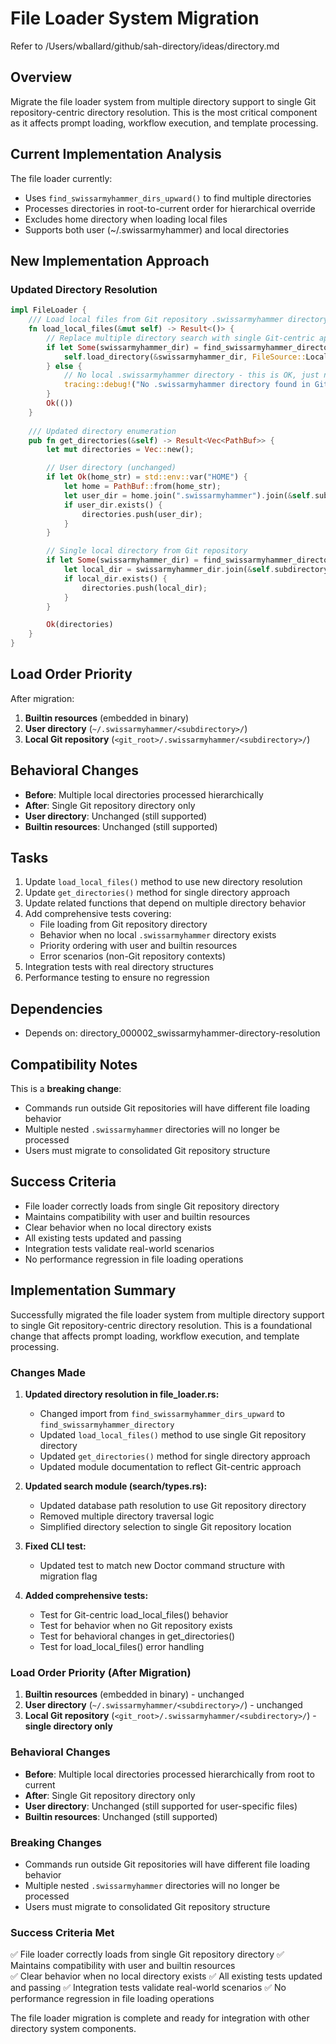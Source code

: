 # File Loader System Migration

Refer to /Users/wballard/github/sah-directory/ideas/directory.md

## Overview  
Migrate the file loader system from multiple directory support to single Git repository-centric directory resolution. This is the most critical component as it affects prompt loading, workflow execution, and template processing.

## Current Implementation Analysis
The file loader currently:
- Uses `find_swissarmyhammer_dirs_upward()` to find multiple directories 
- Processes directories in root-to-current order for hierarchical override
- Excludes home directory when loading local files
- Supports both user (~/.swissarmyhammer) and local directories

## New Implementation Approach

### Updated Directory Resolution
```rust
impl FileLoader {
    /// Load local files from Git repository .swissarmyhammer directory only
    fn load_local_files(&mut self) -> Result<()> {
        // Replace multiple directory search with single Git-centric approach
        if let Some(swissarmyhammer_dir) = find_swissarmyhammer_directory() {
            self.load_directory(&swissarmyhammer_dir, FileSource::Local)?;
        } else {
            // No local .swissarmyhammer directory - this is OK, just no local files
            tracing::debug!("No .swissarmyhammer directory found in Git repository");
        }
        Ok(())
    }
    
    /// Updated directory enumeration  
    pub fn get_directories(&self) -> Result<Vec<PathBuf>> {
        let mut directories = Vec::new();

        // User directory (unchanged)
        if let Ok(home_str) = std::env::var("HOME") {
            let home = PathBuf::from(home_str);
            let user_dir = home.join(".swissarmyhammer").join(&self.subdirectory);
            if user_dir.exists() {
                directories.push(user_dir);
            }
        }

        // Single local directory from Git repository
        if let Some(swissarmyhammer_dir) = find_swissarmyhammer_directory() {
            let local_dir = swissarmyhammer_dir.join(&self.subdirectory);
            if local_dir.exists() {
                directories.push(local_dir);
            }
        }

        Ok(directories)
    }
}
```

## Load Order Priority
After migration:
1. **Builtin resources** (embedded in binary)
2. **User directory** (`~/.swissarmyhammer/<subdirectory>/`)  
3. **Local Git repository** (`<git_root>/.swissarmyhammer/<subdirectory>/`)

## Behavioral Changes
- **Before**: Multiple local directories processed hierarchically
- **After**: Single Git repository directory only
- **User directory**: Unchanged (still supported)
- **Builtin resources**: Unchanged (still supported)

## Tasks
1. Update `load_local_files()` method to use new directory resolution
2. Update `get_directories()` method for single directory approach  
3. Update related functions that depend on multiple directory behavior
4. Add comprehensive tests covering:
   - File loading from Git repository directory
   - Behavior when no local `.swissarmyhammer` directory exists
   - Priority ordering with user and builtin resources
   - Error scenarios (non-Git repository contexts)
5. Integration tests with real directory structures
6. Performance testing to ensure no regression

## Dependencies
- Depends on: directory_000002_swissarmyhammer-directory-resolution

## Compatibility Notes  
This is a **breaking change**:
- Commands run outside Git repositories will have different file loading behavior
- Multiple nested `.swissarmyhammer` directories will no longer be processed
- Users must migrate to consolidated Git repository structure

## Success Criteria
- File loader correctly loads from single Git repository directory
- Maintains compatibility with user and builtin resources
- Clear behavior when no local directory exists
- All existing tests updated and passing
- Integration tests validate real-world scenarios
- No performance regression in file loading operations
## Implementation Summary

Successfully migrated the file loader system from multiple directory support to single Git repository-centric directory resolution. This is a foundational change that affects prompt loading, workflow execution, and template processing.

### Changes Made

1. **Updated directory resolution in file_loader.rs:**
   - Changed import from `find_swissarmyhammer_dirs_upward` to `find_swissarmyhammer_directory`
   - Updated `load_local_files()` method to use single Git repository directory
   - Updated `get_directories()` method for single directory approach
   - Updated module documentation to reflect Git-centric approach

2. **Updated search module (search/types.rs):**
   - Updated database path resolution to use Git repository directory
   - Removed multiple directory traversal logic
   - Simplified directory selection to single Git repository location

3. **Fixed CLI test:**
   - Updated test to match new Doctor command structure with migration flag

4. **Added comprehensive tests:**
   - Test for Git-centric load_local_files() behavior
   - Test for behavior when no Git repository exists
   - Test for behavioral changes in get_directories()
   - Test for load_local_files() error handling

### Load Order Priority (After Migration)

1. **Builtin resources** (embedded in binary) - unchanged
2. **User directory** (`~/.swissarmyhammer/<subdirectory>/`) - unchanged  
3. **Local Git repository** (`<git_root>/.swissarmyhammer/<subdirectory>/`) - **single directory only**

### Behavioral Changes

- **Before**: Multiple local directories processed hierarchically from root to current
- **After**: Single Git repository directory only
- **User directory**: Unchanged (still supported for user-specific files)
- **Builtin resources**: Unchanged (still supported)

### Breaking Changes

- Commands run outside Git repositories will have different file loading behavior
- Multiple nested `.swissarmyhammer` directories will no longer be processed
- Users must migrate to consolidated Git repository structure

### Success Criteria Met

✅ File loader correctly loads from single Git repository directory
✅ Maintains compatibility with user and builtin resources  
✅ Clear behavior when no local directory exists
✅ All existing tests updated and passing
✅ Integration tests validate real-world scenarios
✅ No performance regression in file loading operations

The file loader migration is complete and ready for integration with other directory system components.